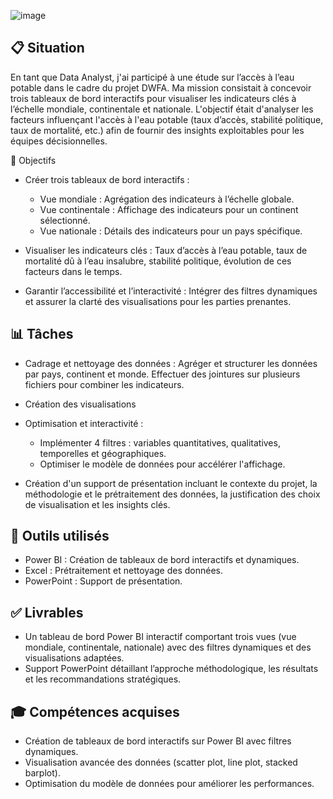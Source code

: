 ![image](https://github.com/user-attachments/assets/3a074948-3654-419a-b21c-cfffd767322c)

## 📋 Situation
En tant que Data Analyst, j'ai participé à une étude sur l’accès à l’eau potable dans le cadre du projet DWFA. Ma mission consistait à concevoir trois tableaux de bord interactifs pour visualiser les indicateurs clés à l’échelle mondiale, continentale et nationale.
L'objectif était d'analyser les facteurs influençant l'accès à l'eau potable (taux d’accès, stabilité politique, taux de mortalité, etc.) afin de fournir des insights exploitables pour les équipes décisionnelles.

🎯 Objectifs
- Créer trois tableaux de bord interactifs :
  - Vue mondiale : Agrégation des indicateurs à l’échelle globale.
  - Vue continentale : Affichage des indicateurs pour un continent sélectionné.
  - Vue nationale : Détails des indicateurs pour un pays spécifique.

- Visualiser les indicateurs clés :
Taux d’accès à l’eau potable,
taux de mortalité dû à l’eau insalubre,
stabilité politique,
évolution de ces facteurs dans le temps.

- Garantir l’accessibilité et l’interactivité : Intégrer des filtres dynamiques et assurer la clarté des visualisations pour les parties prenantes.

## 📊 Tâches
- Cadrage et nettoyage des données : Agréger et structurer les données par pays, continent et monde. Effectuer des jointures sur plusieurs fichiers pour combiner les indicateurs.

- Création des visualisations
  
- Optimisation et interactivité :
  - Implémenter 4 filtres : variables quantitatives, qualitatives, temporelles et géographiques.
  - Optimiser le modèle de données pour accélérer l'affichage.
  
- Création d'un support de présentation incluant le contexte du projet, la méthodologie et le prétraitement des données, la justification des choix de visualisation et les insights clés.

## 🔧 Outils utilisés
- Power BI : Création de tableaux de bord interactifs et dynamiques.
- Excel : Prétraitement et nettoyage des données.
- PowerPoint : Support de présentation.

## ✅ Livrables
- Un tableau de bord Power BI interactif comportant trois vues (vue mondiale, continentale, nationale) avec des filtres dynamiques et des visualisations adaptées.
- Support PowerPoint détaillant l’approche méthodologique, les résultats et les recommandations stratégiques.

## 🎓 Compétences acquises
- Création de tableaux de bord interactifs sur Power BI avec filtres dynamiques.
- Visualisation avancée des données (scatter plot, line plot, stacked barplot).
- Optimisation du modèle de données pour améliorer les performances.
